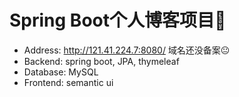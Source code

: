 # Spring Boot个人博客项目🎸

+ Address: http://121.41.224.7:8080/ 域名还没备案😐
+ Backend: spring boot, JPA, thymeleaf
+ Database: MySQL
+ Frontend: semantic ui
